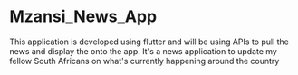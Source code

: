 # Mzansi_News_App
This application is developed using flutter and will be using APIs to pull the news and display the onto the app. It's a news application to update my fellow South Africans on what's currently happening around the country
